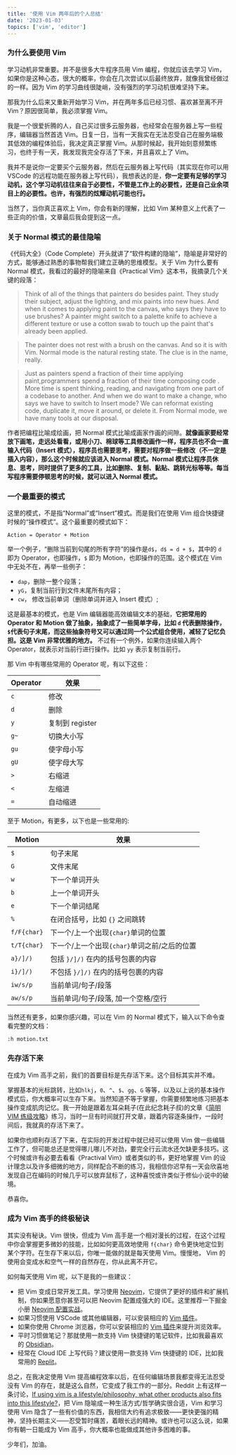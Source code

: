 ```yaml
---
title: '使用 Vim 两年后的个人总结'
date: '2023-01-03'
topics: ['vim', 'editor']
---
```


### 为什么要使用 Vim

学习动机非常重要。并不是很多大牛程序员用 Vim 编程，你就应该去学习 Vim，如果你是这种心态，很大的概率，你会在几次尝试以后最终放弃，就像我曾经做过的一样。因为 Vim 的学习曲线很陡峭，没有强烈的学习动机很难坚持下来。

那我为什么后来又重新开始学习 Vim，并在两年多后已经习惯、喜欢甚至离不开 Vim？原因很简单，我必须掌握 Vim。

我是一个很爱折腾的人，自己买过很多云服务器，也经常会在服务器上写一些程序，编辑器当然首选 Vim。日复一日，当有一天我实在无法忍受自己在服务端极其低效的编程体验后，我决定真正掌握 Vim。从那时候起，我开始刻意频繁练习，也终于有一天，我发现我完全存活了下来，并且喜欢上了 Vim。

我并不是说你一定要买个云服务器，然后在云服务器上写代码（其实现在你可以用 VSCode 的远程功能在服务器上写代码），我想表达的是，**你一定要有足够的学习动机，这个学习动机往往来自于必要性，不管是工作上的必要性，还是自己业余项目上的必要性。也许，有强烈的炫耀动机可能也行。**

当然了，当你真正喜欢上 Vim，你会有新的理解，比如 Vim 某种意义上代表了一些正向的价值，文章最后我会提到这一点。

### 关于 Normal 模式的最佳隐喻

《代码大全》（Code Complete）开头就讲了“软件构建的隐喻”，隐喻是非常好的方式，能够通过熟悉的事物帮我们建立正确的思维模型。关于 Vim 为什么要有 Normal 模式，我看过的最好的隐喻来自《Practical Vim》这本书，我摘录几个关键的段落：

> Think of all of the things that painters do besides paint. They study their subject, adjust the lighting, and mix paints into new hues. And when it comes to applying paint to the canvas, who says they have to use brushes? A painter might switch to a palette knife to achieve a different texture or use a cotton swab to touch up the paint that's already been applied.

> The painter does not rest with a brush on the canvas. And so it is with Vim. Normal mode is the natural resting state. The clue is in the name, really.

> Just as painters spend a fraction of their time applying paint,programmers spend a fraction of their time composing code . More time is spent thinking, reading, and navigating from one part of a codebase to another. And when we do want to make a change, who says we have to switch to Insert mode? We can reformat existing code, duplicate it, move it around, or delete it. From Normal mode, we have many tools at our disposal.

作者把编程比喻成绘画，把 Normal 模式比喻成画家作画的间隙。**就像画家要经常放下画笔，走远处看看，或用小刀、棉球等工具修改画作一样，程序员也不会一直输入代码（Insert 模式），程序员也需要思考，需要对程序做一些修改（不一定是插入内容），那么这个时候就应该进入 Normal 模式。Normal 模式让程序员休息、思考，同时提供了更多的工具，比如删除、复制、黏贴、跳转光标等等。每当写程序需要停顿思考的时候，就可以进入 Normal 模式。**

### 一个最重要的模式

这里的模式，不是指“Normal”或“Insert”模式。而是我们在使用 Vim 组合快捷键时候的“操作模式”。这个最重要的模式如下：

```
Action = Operator + Motion
```

举一个例子，“删除当前到句尾的所有字符”的操作是`d$`，`d$ = d + $`，其中的 `d` 即为 Operator，也即操作，`$` 即为 Motion，也即操作的范围。这个模式在 Vim 中无处不在，再举一些例子：

- `dap`，删除一整个段落；
- `yG`，复制当前行到文件末尾所有内容；
- `cw`， 修改当前单词（删除单词并进入 Insert 模式）;

这是最基本的模式，也是 Vim 编辑器能高效编辑文本的基础，**它把常用的 Operator 和 Motion 做了抽象，抽象成了一些简单字母，比如 `d` 代表删除操作，`$`代表句子末尾，而这些抽象符号又可以通过同一个公式组合使用，减轻了记忆负担。这是 Vim 非常优雅的地方。** 不过有一个例外，如果你连续输入两个 Operator，就表示对当前行进行操作。比如 `yy` 表示复制当前行。

那 Vim 中有哪些常用的 Operator 呢，有以下这些：

| Operator | 效果            |
| -------- | --------------- |
| `c`      | 修改            |
| `d`      | 删除            |
| `y`      | 复制到 register |
| `g~`     | 切换大小写      |
| `gu`     | 使字母小写      |
| `gU`     | 使字母大写      |
| `>`      | 右缩进          |
| `<`      | 左缩进          |
| `=`      | 自动缩进        |

至于 Motion，有更多，以下也是一些常用的:

| Motion      | 效果                                         |
| ----------- | -------------------------------------------- |
| `$`         | 句子末尾                                     |
| `G`         | 文件末尾                                     |
| `w`         | 下一个单词开头                               |
| `b`         | 上一个单词开头                               |
| `e`         | 下一个单词结尾                               |
| `%`         | 在闭合括号，比如 `{}` 之间跳转               |
| `f/F{char}` | 下一个/上一个出现`{char}`单词的位置          |
| `t/T{char}` | 下一个/上一个出现`{char}`单词之前/之后的位置 |
| `a}/]/)`    | 包括 `}/]/)` 在内的括号包裹的内容            |
| `i}/]/)`    | 不包括 `}/]/)` 在内的括号包裹的内容          |
| `iw/s/p`    | 当前单词/句子/段落                           |
| `aw/s/p`    | 当前单词/句子/段落, 加一个空格/空行          |

当然还有更多，如果你感兴趣，可以在 Vim 的 Normal 模式下，输入以下命令查看完整的文档：

```
:h motion.txt
```

### 先存活下来

在成为 Vim 高手之前，我们的首要目标是先存活下来。这个目标其实并不难。

掌握基本的光标跳转，比如`hlkj`，`0`、`^`、`$`、`gg`、`G` 等等，以及以上说的基本操作模式后，你大概率可以生存下来。当然知道不等于掌握，你需要频繁地练习把基本操作变成肌肉记忆。我一开始是跟着左耳朵耗子(在此纪念耗子叔)的文章《[简明 VIM 练级攻略](https://coolshell.cn/articles/5426.html)》练习，当时一旦有时间就打开文章，跟着内容逐条操作，一段时间后，我就真的存活下来了。

如果你也顺利存活了下来，在实际的开发过程中就已经可以使用 Vim 做一些编辑工作了，但可能总还是觉得哪儿哪儿不对劲，要完全行云流水还欠缺更多技巧。这个时候或许有必要去看看《Practival Vim》或者类似的书，更好地掌握 Vim 的设计理念以及许多细微的地方，同样配合不断的练习，我相信你迟早有一天会欣喜地发现自己在编码的时候几乎可以放弃鼠标了，这种喜悦或许类似于修仙小说中的破境。

恭喜你。

### 成为 Vim 高手的终极秘诀

其实没有秘诀。Vim 很快，但成为 Vim 高手是一个相对漫长的过程，在这个过程中你会掌握更多微妙的技能，比如如何更高效地使用 `f{char}` 命令更快地定位到某个字符。在生存下来以后，你唯一能做的就是每天使用 Vim。慢慢地， Vim 的使用会变成水和空气一样的自然存在，你从此离不开它。

如何每天使用 Vim 呢，以下是我的一些建议：

- 把 Vim 变成日常开发工具。学习使用 [Neovim](https://neovim.io/)，它提供了更好的插件和扩展机制，你如果愿意你甚至可以把 Neovim 配置成强大的 IDE。这里推荐一下掘金小册 [Neovim 配置实战](https://juejin.cn/book/7051157342770954277?utm_source=course_list)。
- 如果习惯使用 VSCode 或其他编辑器，可以安装相应的 [Vim 插件](https://marketplace.visualstudio.com/items?itemName=vscodevim.vim)。
- 如果你使用 Chrome 浏览器，你可以安装相应的 [Vim 插件](https://chrome.google.com/webstore/detail/vimium/dbepggeogbaibhgnhhndojpepiihcmeb)来提升浏览效率。
- 平时习惯做笔记？那就使用一款支持 Vim 快捷键的笔记软件，比如我最喜欢的 [Obsidian](https://obsidian.md/)。
- 经常在 Cloud IDE 上写代码？建议使用一款支持 Vim 快捷键的 IDE，比如我常用的 [Replit](https://replit.com/)。

总之，在我决定使用 Vim 提高编程效率以后，在任何编辑场景我都变得无法忍受没有 Vim 的存在，就是这么自然，它变成了我工作的一部分。Reddit 上有这样一条讨论，[If using vim is a lifestyle/philosophy, what other products also fits into this lifestyle?](https://www.reddit.com/r/vim/comments/q9zhrc/if_using_vim_is_a_lifestylephilosophy_what_other/)，把 Vim 隐喻成一种生活方式/哲学确实很合适，Vim 和学习使用 Vim 隐含了一些有价值的东西，我相信大约有追求极致——更快更强的精神，坚持长期主义——忍受暂时痛苦，着眼长远的精神。或许也可以这么说，如果你有朝一日能成为 Vim 高手，你大概率也能做成其他许多困难的事。

少年们，加油。
